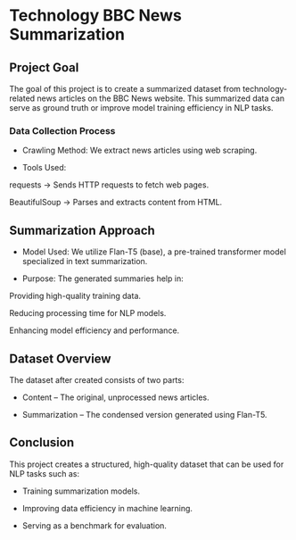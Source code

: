 # Technology BBC News Summarization
## Project Goal
The goal of this project is to create a summarized dataset from technology-related news articles on the BBC News website. This summarized data can serve as ground truth or improve model training efficiency in NLP tasks.

### Data Collection Process
- Crawling Method: We extract news articles using web scraping.

- Tools Used:

requests → Sends HTTP requests to fetch web pages.

BeautifulSoup → Parses and extracts content from HTML.

## Summarization Approach
- Model Used: We utilize Flan-T5 (base), a pre-trained transformer model specialized in text summarization.

- Purpose: The generated summaries help in:

Providing high-quality training data.

Reducing processing time for NLP models.

Enhancing model efficiency and performance.

## Dataset Overview
The dataset after created consists of two parts:

- Content – The original, unprocessed news articles.

- Summarization – The condensed version generated using Flan-T5.

## Conclusion
This project creates a structured, high-quality dataset that can be used for NLP tasks such as:

- Training summarization models.

- Improving data efficiency in machine learning.

- Serving as a benchmark for evaluation.
